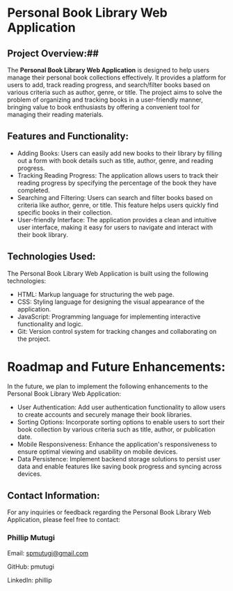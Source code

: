 # Personal Book Library Web Application

## Project Overview:##
The **Personal Book Library Web Application** is designed to help users manage their personal book collections effectively. It provides a platform for users to add, track reading progress, and search/filter books based on various criteria such as author, genre, or title. 
The project aims to solve the problem of organizing and tracking books in a user-friendly manner, bringing value to book enthusiasts by offering a convenient tool for managing their reading materials.

## Features and Functionality:
* Adding Books: Users can easily add new books to their library by filling out a form with book details such as title, author, genre, and reading progress.
* Tracking Reading Progress: The application allows users to track their reading progress by specifying the percentage of the book they have completed.
* Searching and Filtering: Users can search and filter books based on criteria like author, genre, or title. This feature helps users quickly find specific books in their collection.
* User-friendly Interface: The application provides a clean and intuitive user interface, making it easy for users to navigate and interact with their book library.

## Technologies Used:
The Personal Book Library Web Application is built using the following technologies:

- HTML: Markup language for structuring the web page.
- CSS: Styling language for designing the visual appearance of the application.
- JavaScript: Programming language for implementing interactive functionality and logic.
- Git: Version control system for tracking changes and collaborating on the project.

# Roadmap and Future Enhancements:
In the future, we plan to implement the following enhancements to the Personal Book Library Web Application:

* User Authentication: Add user authentication functionality to allow users to create accounts and securely manage their book libraries.
* Sorting Options: Incorporate sorting options to enable users to sort their book collection by various criteria such as title, author, or publication date.
* Mobile Responsiveness: Enhance the application's responsiveness to ensure optimal viewing and usability on mobile devices.
* Data Persistence: Implement backend storage solutions to persist user data and enable features like saving book progress and syncing across devices.

## Contact Information:
For any inquiries or feedback regarding the Personal Book Library Web Application, please feel free to contact:

### Phillip Mutugi ###

Email: spmutugi@gmail.com

GitHub: pmutugi

LinkedIn: phillip




